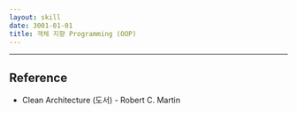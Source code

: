 ```yaml
---
layout: skill
date: 3001-01-01
title: 객체 지향 Programming (OOP)
---
```






---


## Reference

- Clean Architecture (도서) - Robert C. Martin